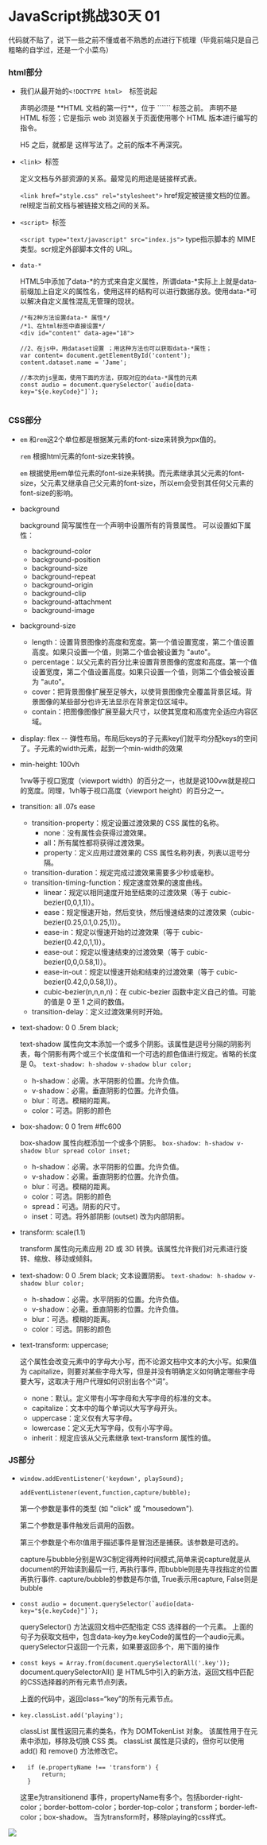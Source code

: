 # JavaScript挑战30天 01
代码就不贴了，说下一些之前不懂或者不熟悉的点进行下梳理（毕竟前端只是自己粗略的自学过，还是一个小菜鸟）

### html部分
* 我们从最开始的```<!DOCTYPE html>  ```标签说起

	
	<!DOCTYPE> 声明必须是 **HTML 文档的第一行**，位于 ```<html>``` 标签之前。
	<!DOCTYPE> 声明不是 HTML 标签；它是指示 web 浏览器关于页面使用哪个 HTML 版本进行编写的指令。
	H5 之后，就都是<!DOCTYPE html>  这样写法了。之前的版本不再深究。
	
*  ```<link> ```标签
	
	定义文档与外部资源的关系。最常见的用途是链接样式表。

	```<link href="style.css" rel="stylesheet">``` href规定被链接文档的位置。rel规定当前文档与被链接文档之间的关系。

*  ```<script> ```标签

	```<script type="text/javascript" src="index.js">``` type指示脚本的 MIME 类型。scr规定外部脚本文件的 URL。
	
* ```data-*``` 

	HTML5中添加了data-*的方式来自定义属性，所谓data-*实际上上就是data-前缀加上自定义的属性名，使用这样的结构可以进行数据存放。使用data-*可以解决自定义属性混乱无管理的现状。
	
	```
	/*有2种方法设置data-* 属性*/
	/*1、在html标签中直接设置*/
	<div id="content" data-age="18">
	
	//2、在js中，用dataset设置 ；用这种方法也可以获取data-*属性；
	var content= document.getElementById('content');
	content.dataset.name = 'Jame';
	
	//本次的js里面，使用下面的方法，获取对应的data-*属性的元素
	const audio = document.querySelector(`audio[data-key="${e.keyCode}"]`);
	
	
	```
	
### CSS部分
* ```em``` 和```rem```这2个单位都是根据某元素的font-size来转换为px值的。

	```rem``` 根据html元素的font-size来转换。
	
	```em``` 根据使用em单位元素的font-size来转换。而元素继承其父元素的font-size，父元素又继承自己父元素的font-size，所以em会受到其任何父元素的font-size的影响。

*  background

	background 简写属性在一个声明中设置所有的背景属性。
	可以设置如下属性：
	* background-color
 	* background-position
	* background-size
 	* background-repeat
 	* background-origin
	* background-clip
	* background-attachment
	* background-image

* 	background-size
	*  length：设置背景图像的高度和宽度。第一个值设置宽度，第二个值设置高度。如果只设置一个值，则第二个值会被设置为 "auto"。
	*  percentage：以父元素的百分比来设置背景图像的宽度和高度。第一个值设置宽度，第二个值设置高度。如果只设置一个值，则第二个值会被设置为 "auto"。
	*  cover：把背景图像扩展至足够大，以使背景图像完全覆盖背景区域。背景图像的某些部分也许无法显示在背景定位区域中。
	*  contain：把图像图像扩展至最大尺寸，以使其宽度和高度完全适应内容区域。


*  display: flex  -- 弹性布局。布局后keys的子元素key们就平均分配keys的空间了。子元素的width元素，起到一个min-width的效果

*  min-height: 100vh

	1vw等于视口宽度（viewport width）的百分之一，也就是说100vw就是视口的宽度。同理，1vh等于视口高度（viewport height）的百分之一。


*  transition: all .07s ease
	* transition-property：规定设置过渡效果的 CSS 属性的名称。
		* none：没有属性会获得过渡效果。
		* all：所有属性都将获得过渡效果。
		* property：定义应用过渡效果的 CSS 属性名称列表，列表以逗号分隔。
	* transition-duration：规定完成过渡效果需要多少秒或毫秒。
	* transition-timing-function：规定速度效果的速度曲线。
		* linear：规定以相同速度开始至结束的过渡效果（等于 cubic-bezier(0,0,1,1)）。
		* ease：规定慢速开始，然后变快，然后慢速结束的过渡效果（cubic-bezier(0.25,0.1,0.25,1)）。
		* ease-in：规定以慢速开始的过渡效果（等于 cubic-bezier(0.42,0,1,1)）。
		* ease-out：规定以慢速结束的过渡效果（等于 cubic-bezier(0,0,0.58,1)）。
		* ease-in-out：规定以慢速开始和结束的过渡效果（等于 cubic-bezier(0.42,0,0.58,1)）。
		* cubic-bezier(n,n,n,n)：在 cubic-bezier 函数中定义自己的值。可能的值是 0 至 1 之间的数值。
	* transition-delay：定义过渡效果何时开始。


*  text-shadow: 0 0 .5rem black;

	text-shadow 属性向文本添加一个或多个阴影。该属性是逗号分隔的阴影列表，每个阴影有两个或三个长度值和一个可选的颜色值进行规定。省略的长度是 0。
	```text-shadow: h-shadow v-shadow blur color;```
	* h-shadow：必需。水平阴影的位置。允许负值。
	* v-shadow：必需。垂直阴影的位置。允许负值。
	* blur：可选。模糊的距离。
	* color：可选。阴影的颜色


*  box-shadow: 0 0 1rem #ffc600

	box-shadow 属性向框添加一个或多个阴影。
	```box-shadow: h-shadow v-shadow blur spread color inset;```
	
	* h-shadow：必需。水平阴影的位置。允许负值。
	* v-shadow：必需。垂直阴影的位置。允许负值。
	* blur：可选。模糊的距离。
	* color：可选。阴影的颜色
	* spread：可选。阴影的尺寸。
	* inset：可选。将外部阴影 (outset) 改为内部阴影。


*  transform: scale(1.1)  

	transform 属性向元素应用 2D 或 3D 转换。该属性允许我们对元素进行旋转、缩放、移动或倾斜。


*  text-shadow: 0 0 .5rem black; 文本设置阴影。
```text-shadow: h-shadow v-shadow blur color;```

	* h-shadow：必需。水平阴影的位置。允许负值。
	* v-shadow：必需。垂直阴影的位置。允许负值。
	* blur：可选。模糊的距离。
	* color：可选。阴影的颜色



*  text-transform: uppercase;
	
	 这个属性会改变元素中的字母大小写，而不论源文档中文本的大小写。如果值为 capitalize，则要对某些字母大写，但是并没有明确定义如何确定哪些字母要大写，这取决于用户代理如何识别出各个“词”。
	 * none：默认。定义带有小写字母和大写字母的标准的文本。
	 * capitalize：文本中的每个单词以大写字母开头。
	 * uppercase：定义仅有大写字母。
	 * lowercase：定义无大写字母，仅有小写字母。
	 * inherit：规定应该从父元素继承 text-transform 属性的值。

### JS部分
* ```window.addEventListener('keydown', playSound);```
	
	```addEventListener(event,function,capture/bubble); ```
	
	第一个参数是事件的类型 (如 "click" 或 "mousedown").
	
	第二个参数是事件触发后调用的函数。
	
	第三个参数是个布尔值用于描述事件是冒泡还是捕获。该参数是可选的。

	capture与bubble分别是W3C制定得两种时间模式,简单来说capture就是从document的开始读到最后一行, 再执行事件, 而bubble则是先寻找指定的位置再执行事件. 
capture/bubble的参数是布尔值, True表示用capture, False则是bubble

* ```const audio = document.querySelector(`audio[data-key="${e.keyCode}"]`);```

	querySelector() 方法返回文档中匹配指定 CSS 选择器的一个元素。
	上面的句子为获取文档中，包含data-key为e.keyCode的属性的一个audio元素。
	querySelector只返回一个元素，如果要返回多个，用下面的操作

* ```const keys = Array.from(document.querySelectorAll('.key'));```
	document.querySelectorAll() 是 HTML5中引入的新方法，返回文档中匹配的CSS选择器的所有元素节点列表。
	
	上面的代码中，返回class=“key”的所有元素节点。
	
* ```key.classList.add('playing');```

	 classList 属性返回元素的类名，作为 DOMTokenList 对象。
该属性用于在元素中添加，移除及切换 CSS 类。
classList 属性是只读的，但你可以使用 add() 和 remove() 方法修改它。

* ```
	if (e.propertyName !== 'transform') {
        return;
    }
	```
	
	这里e为transitionend 事件，propertyName有多个。包括border-right-color；border-bottom-color；border-top-color；transform；border-left-color；box-shadow。
	当为transform时，移除playing的css样式。

![](./propertyName.png)

	




